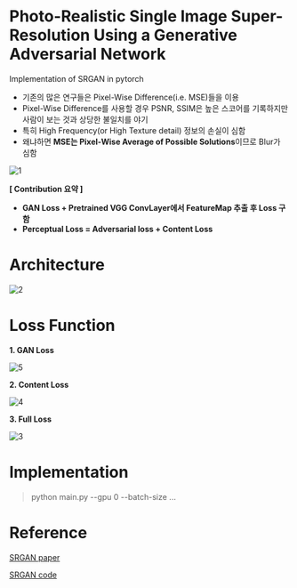 # Photo-Realistic Single Image Super-Resolution Using a Generative Adversarial Network

Implementation of SRGAN in pytorch

- 기존의 많은 연구들은 Pixel-Wise Difference(i.e. MSE)들을 이용
- Pixel-Wise Difference를 사용할 경우 PSNR, SSIM은 높은 스코어를 기록하지만 사람이 보는 것과 상당한 불일치를 야기
- 특히 High Frequency(or High Texture detail) 정보의 손실이 심함
- 왜냐하면 **MSE는 Pixel-Wise Average of Possible Solutions**이므로 Blur가 심함

![1](https://user-images.githubusercontent.com/76771847/158945866-72d2b2d6-17a0-4c8b-806e-8d042d42d6d6.png)

**[ Contribution 요약 ]**

- **GAN Loss + Pretrained VGG ConvLayer에서 FeatureMap 추출 후 Loss 구함**
- **Perceptual Loss = Adversarial loss + Content Loss**

# Architecture

![2](https://user-images.githubusercontent.com/76771847/158945949-33ffc901-a0b3-4ea5-b4c8-1809b2ee7c0a.png)

# Loss Function

**1. GAN Loss**

![5](https://user-images.githubusercontent.com/76771847/158945954-5da59cbc-15a3-4cb9-9bef-6f74e21e0d0f.png)

**2. Content Loss**

![4](https://user-images.githubusercontent.com/76771847/158945956-e522394d-9dcf-4741-a315-8e2248b05037.png)

**3. Full Loss**

![3](https://user-images.githubusercontent.com/76771847/158945957-3f3c8541-6ede-4463-afb6-fc7dd67e3e7c.png)

# Implementation

> python main.py --gpu 0 --batch-size ... 

# Reference

[SRGAN paper](https://arxiv.org/abs/1609.04802)

[SRGAN code](https://github.com/eriklindernoren/PyTorch-GAN/blob/master/implementations/srgan/models.py)

